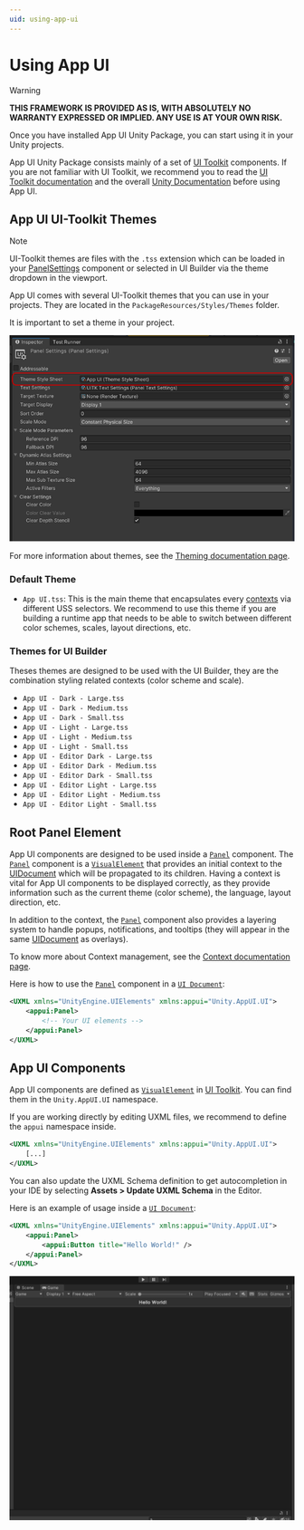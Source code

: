 ```yaml
---
uid: using-app-ui
---
```


# Using App UI

> [!WARNING]
> **THIS FRAMEWORK IS PROVIDED AS IS, WITH ABSOLUTELY NO WARRANTY EXPRESSED OR IMPLIED.  ANY USE IS AT YOUR OWN RISK.**

Once you have installed App UI Unity Package, you can start using it in your Unity projects.

App UI Unity Package consists mainly of a set of [UI Toolkit](xref:UIElements) components. 
If you are not familiar with UI Toolkit, we recommend you to read the [UI Toolkit documentation](xref:UIElements)
and the overall [Unity Documentation](https://docs.unity3d.com/Manual/index.html) before using App UI.

## App UI UI-Toolkit Themes

> [!NOTE]
> UI-Toolkit themes are files with the `.tss` extension which can be loaded in your [PanelSettings](xref:UnityEngine.UIElements.PanelSettings) component or selected in UI Builder via the theme dropdown in the viewport.

App UI comes with several UI-Toolkit themes that you can use in your projects. They are located in the `PackageResources/Styles/Themes` folder.

It is important to set a theme in your project.

<p align="center">
  <img src="images/use-default-theme.png" alt="App UI Theme in Panel Settings">
</p>

For more information about themes, see the [Theming documentation page](xref:theming).

### Default Theme

- `App UI.tss`: This is the main theme that encapsulates every [contexts](#root-panel-element) via different USS selectors. We recommend to use this theme if you are building a runtime app that needs to be able to switch between different color schemes, scales, layout directions, etc.

### Themes for UI Builder

Theses themes are designed to be used with the UI Builder, they are the combination styling related contexts (color scheme and scale). 

- `App UI - Dark - Large.tss`
- `App UI - Dark - Medium.tss`
- `App UI - Dark - Small.tss`
- `App UI - Light - Large.tss`
- `App UI - Light - Medium.tss`
- `App UI - Light - Small.tss`
- `App UI - Editor Dark - Large.tss`
- `App UI - Editor Dark - Medium.tss`
- `App UI - Editor Dark - Small.tss`
- `App UI - Editor Light - Large.tss`
- `App UI - Editor Light - Medium.tss`
- `App UI - Editor Light - Small.tss`

## Root Panel Element

App UI components are designed to be used inside a [`Panel`](xref:Unity.AppUI.UI.Panel) component.
The [`Panel`](xref:Unity.AppUI.UI.Panel) component is a [`VisualElement`](xref:UnityEngine.UIElements.VisualElement) that provides an initial context to the [UIDocument](xref:UnityEngine.UIElements.UIDocument) which will be propagated to its children. Having a context is vital for App UI components to be displayed correctly, as they provide information such as the current theme (color scheme), the language, layout direction, etc. 

In addition to the context, the [`Panel`](xref:Unity.AppUI.UI.Panel) component also provides a layering system to handle popups, notifications, and tooltips (they will appear in the same [UIDocument](xref:UnityEngine.UIElements.UIDocument) as overlays).

To know more about Context management, see the [Context documentation page](xref:contexts).

Here is how to use the [`Panel`](xref:Unity.AppUI.UI.Panel) component in a [`UI Document`](xref:UnityEngine.UIElements.UIDocument):

```xml
<UXML xmlns="UnityEngine.UIElements" xmlns:appui="Unity.AppUI.UI">
    <appui:Panel>
        <!-- Your UI elements -->
    </appui:Panel>
</UXML>
```

## App UI Components

App UI components are defined as [`VisualElement`](xref:UnityEngine.UIElements.VisualElement) in [UI Toolkit](xref:UIElements).
You can find them in the `Unity.AppUI.UI` namespace. 

If you are working directly by editing UXML files, we recommend to define the `appui` namespace inside.

```xml
<UXML xmlns="UnityEngine.UIElements" xmlns:appui="Unity.AppUI.UI">
    [...]
</UXML>
```

You can also update the UXML Schema definition to get autocompletion in your IDE by selecting **Assets > Update UXML Schema** in the Editor.

Here is an example of usage inside a [`UI Document`](xref:UnityEngine.UIElements.UIDocument):

```xml
<UXML xmlns="UnityEngine.UIElements" xmlns:appui="Unity.AppUI.UI">
    <appui:Panel>
        <appui:Button title="Hello World!" />
    </appui:Panel>
</UXML>
```

<p align="center">
  <img src="images/app-ui-hello-world.png" alt="App UI Hello World">
</p>
